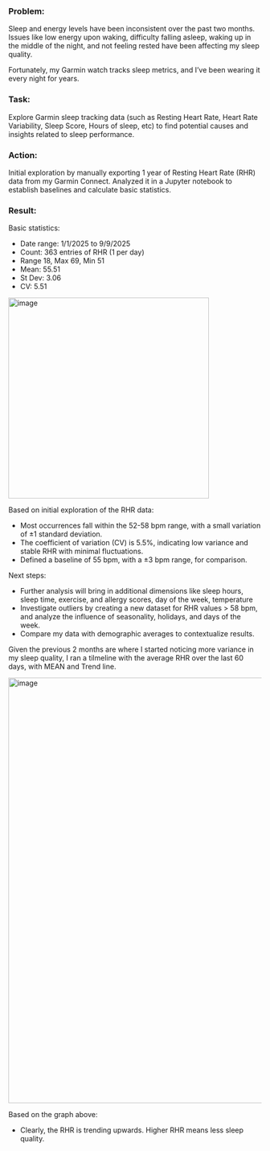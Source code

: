 ### Problem: 
Sleep and energy levels have been inconsistent over the past two months. Issues like low energy upon waking, difficulty falling asleep, waking up in the middle of the night, and not feeling rested have been affecting my sleep quality.   
  
Fortunately, my Garmin watch tracks sleep metrics, and I’ve been wearing it every night for years.

### Task:
Explore Garmin sleep tracking data (such as Resting Heart Rate, Heart Rate Variability,  Sleep Score, Hours of sleep, etc) to find potential causes and insights related to sleep performance. 

### Action:
Initial exploration by manually exporting 1 year of Resting Heart Rate (RHR) data from my Garmin Connect. Analyzed it in a Jupyter notebook to establish baselines and calculate basic statistics.

### Result:  
Basic statistics:  
- Date range: 1/1/2025 to 9/9/2025
- Count: 363 entries of RHR (1 per day) 
- Range 18, Max 69, Min 51
- Mean: 55.51
- St Dev: 3.06
- CV: 5.51

<img width="399" alt="image" src="https://github.com/user-attachments/assets/b5852b39-56d1-40b9-8dcd-1f229ac1efba" />  

Based on initial exploration of the RHR data:   
- Most occurrences fall within the 52-58 bpm range, with a small variation of ±1 standard deviation.
- The coefficient of variation (CV) is 5.5%, indicating low variance and stable RHR with minimal fluctuations.
- Defined a baseline of 55 bpm, with a ±3 bpm range, for comparison.  

Next steps:  
- Further analysis will bring in additional dimensions like sleep hours, sleep time, exercise, and allergy scores, day of the week, temperature
- Investigate outliers by creating a new dataset for RHR values > 58 bpm, and analyze the influence of seasonality, holidays, and days of the week.
- Compare my data with demographic averages to contextualize results.

Given the previous 2 months are where I started noticing more variance in my sleep quality, I ran a tilmeline with the average RHR over the last 60 days, with MEAN and Trend line.  

<img width="845" alt="image" src="https://github.com/user-attachments/assets/536aa5c9-0612-4e4a-bbfb-3fdaeccc9dee" />   

Based on the graph above:
- Clearly, the RHR is trending upwards. Higher RHR means less sleep quality.




